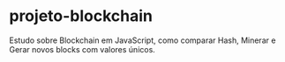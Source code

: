 # projeto-blockchain
Estudo sobre Blockchain em JavaScript, como comparar Hash, Minerar e Gerar novos blocks com valores únicos.
